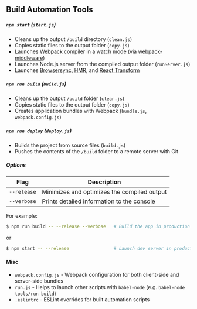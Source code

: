 ## Build Automation Tools

##### `npm start` (`start.js`)

* Cleans up the output `/build` directory (`clean.js`)
* Copies static files to the output folder (`copy.js`)
* Launches [Webpack](https://webpack.github.io/) compiler in a watch mode (via [webpack-middleware](https://github.com/kriasoft/webpack-middleware))
* Launches Node.js server from the compiled output folder (`runServer.js`)
* Launches [Browsersync](https://browsersync.io/),
  [HMR](https://webpack.github.io/docs/hot-module-replacement), and
  [React Transform](https://github.com/gaearon/babel-plugin-react-transform)

##### `npm run build` (`build.js`)

* Cleans up the output `/build` folder (`clean.js`)
* Copies static files to the output folder (`copy.js`)
* Creates application bundles with Webpack (`bundle.js`, `webpack.config.js`)

##### `npm run deploy` (`deploy.js`)

* Builds the project from source files (`build.js`)
* Pushes the contents of the `/build` folder to a remote server with Git

##### Options

Flag        | Description
----------- | --------------------------------------------------
`--release` | Minimizes and optimizes the compiled output
`--verbose` | Prints detailed information to the console

For example:

```sh
$ npm run build -- --release --verbose   # Build the app in production mode
```

or

```sh
$ npm start -- --release                 # Launch dev server in production mode
```

#### Misc

* `webpack.config.js` - Webpack configuration for both client-side and server-side bundles
* `run.js` - Helps to launch other scripts with `babel-node` (e.g. `babel-node tools/run build`)
* `.eslintrc` - ESLint overrides for built automation scripts
